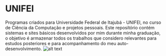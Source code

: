 # UNIFEI
Programas criados para Universidade Federal de Itajubá - UNIFEI, no curso de Ciência da Computação e projetos pessoais. Este reposítório contém sistemas e sites básicos desenvolvidos por mim durante minha graduação, o objetivo é armazenar todos os trabalhos que considero relevantes para estudos posteriores e para acompanhamento do meu auto-desenvolvimento.
![alt text](https://owncloud.unifei.edu.br/index.php/s/v1ncxM934tIZ3kp/download)
